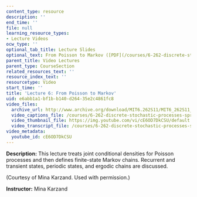 ```yaml
---
content_type: resource
description: ''
end_time: ''
file: null
learning_resource_types:
- Lecture Videos
ocw_type: ''
optional_tab_title: Lecture Slides
optional_text: From Poisson to Markov ([PDF](/courses/6-262-discrete-stochastic-processes-spring-2011/resources/mit6_262s11_lec06))
parent_title: Video Lectures
parent_type: CourseSection
related_resources_text: ''
resource_index_text: ''
resourcetype: Video
start_time: ''
title: 'Lecture 6: From Poisson to Markov'
uid: e6abb1a1-bf1b-b140-d264-35e2c4861fc8
video_files:
  archive_url: http://www.archive.org/download/MIT6.262S11/MIT6_262S11_lec06_300k.mp4
  video_captions_file: /courses/6-262-discrete-stochastic-processes-spring-2011/4bb67b70f6bc5beaa52212d78282a483_cE6OD7DkCSU.vtt
  video_thumbnail_file: https://img.youtube.com/vi/cE6OD7DkCSU/default.jpg
  video_transcript_file: /courses/6-262-discrete-stochastic-processes-spring-2011/5b403115ad4d296508296c044d298f70_cE6OD7DkCSU.pdf
video_metadata:
  youtube_id: cE6OD7DkCSU
---
```


**Description:** This lecture treats joint conditional densities for Poisson processes and then defines finite-state Markov chains. Recurrent and transient states, periodic states, and ergodic chains are discussed.

(Courtesy of Mina Karzand. Used with permission.)

**Instructor:** Mina Karzand



